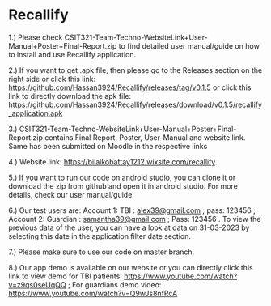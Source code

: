 # Recallify
1.) Please check CSIT321-Team-Techno-WebsiteLink+User-Manual+Poster+Final-Report.zip to find detailed user manual/guide on how to install and use Recallify application.   

2.) If you want to get .apk file, then please go to the Releases section on the right side or click this link: https://github.com/Hassan3924/Recallify/releases/tag/v0.1.5 or click this link to directly download the apk file: https://github.com/Hassan3924/Recallify/releases/download/v0.1.5/recallify_application.apk

3.) CSIT321-Team-Techno-WebsiteLink+User-Manual+Poster+Final-Report.zip contains Final Report, Poster, User-Manual and website link. Same has been submitted on Moodle in the respective links 

4.) Website link: https://bilalkobattay1212.wixsite.com/recallify. 

5.) If you want to run our code on android studio, you can clone it or download the zip from github and open it in android studio. For more details, check our user manual/guide. 

6.) Our test users are: Account 1: TBI : alex39@gmail.com ; pass: 123456 ; Account 2: Guardian :  samantha39@gmail.com ; Pass: 123456 . To view the previous data of the user, you can have a look at data on 31-03-2023 by selecting this date in the application filter date section.     

7.) Please make sure to use our code on master branch. 

8.) Our app demo is available on our website or you can directly click this link to view demo for TBI patients: https://www.youtube.com/watch?v=z9qs0seUqQQ ; For guardians demo video: https://www.youtube.com/watch?v=Q9wJs8nfRcA
